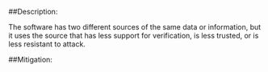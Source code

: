 ##Description:

The software has two different sources of the same data or information, but it uses the source that has less support for verification, is less trusted, or is less resistant to attack.



##Mitigation:
